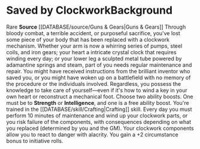 ﻿---
ability:
- Strength
- Intelligence
ability_boost:
- Strength
- Intelligence
feat: null
id: '264'
name: Saved by Clockwork
prerequisite: null
rarity: Rare
rus_type_level: null
skill:
- '[[DATABASE/skill/Crafting|Crafting]]'
source: '[[DATABASE/source/Guns & Gears|Guns & Gears]]'
subcategory: general
trait:
- '[[DATABASE/trait/Rare|Rare]]'
type: Background

---
# Saved by Clockwork<span class="item-type">Background</span>

<span class="trait-rare item-trait">Rare</span>
**Source** [[DATABASE/source/Guns & Gears|Guns & Gears]]
Through bloody combat, a terrible accident, or purposeful sacrifice, you've lost some piece of your body that has been replaced with a clockwork mechanism. Whether your arm is now a whirring series of pumps, steel coils, and iron gears; your heart a intricate crystal clock that requires winding every day; or your lower leg a sculpted metal tube powered by adamantine springs and steam, part of you needs regular maintenance and repair. You might have received instructions from the brilliant inventor who saved you, or you might have woken up on a battlefield with no memory of the procedure or the individuals involved. Regardless, you possess the knowledge to take care of yourself—even if it's how to wind a key in your own heart or reconstruct a mechanical foot.
 Choose two ability boosts. One must be to **Strength** or **Intelligence**, and one is a free ability boost.
 You're trained in the [[DATABASE/skill/Crafting|Crafting]] skill. Every day you must perform 10 minutes of maintenance and wind up your clockwork parts, or you risk failure of the components, with consequences depending on what you replaced (determined by you and the GM). Your clockwork components allow you to react to danger with alacrity. You gain a +2 circumstance bonus to initiative rolls.